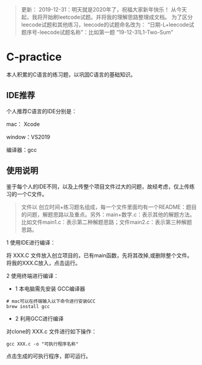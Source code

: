 > 更新： 2019-12-31：明天就是2020年了，祝福大家新年快乐！ 从今天起，我将开始刷leetcode试题。并将我的理解思路整理成文档。 为了区分leecode试题和其他练习，leecode的试题命名改为： “日期-L+leecode试题序号-leecode试题名称”：比如第一题  “19-12-31L1-Two-Sum”

# C-practice
本人积累的C语言的练习题，以巩固C语言的基础知识。

## IDE推荐

个人推荐C语言的IDE分别是：

mac： Xcode

window：VS2019

编译器：gcc

## 使用说明

鉴于每个人的IDE不同，以及上传整个项目文件过大的问题，故经考虑，仅上传练习的一个C文件。

> 文件以 创立时间+练习题名组成，每一个文件里面均有一个README：题目的问题，解题思路以及重点。另外：main+数字.c：表示其他的解题方法。比如文件main1.c：表示第二种解题思路；文件main2.c：表示第三种解题思路。

1 使用IDE进行编译：

将 XXX.C 文件放入创立项目的，已有main函数，先将其改掉,或删除整个文件。将我的XXX.C放入，点击运行。

2 使用终端进行编译：

- 1 本电脑需先安装 GCC编译器

```
# mac可以在终端输入以下命令进行安装GCC
brew install gcc
```

- 2 利用GCC进行编译

对clone的 XXX.c 文件进行如下操作：

```
gcc XXX.c -o "可执行程序名称"
```

点击生成的可执行程序，即可运行。